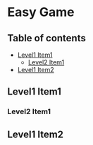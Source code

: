 # Easy Game

## Table of contents
  * [Level1 Item1](#level1-item1)
    * [Level2 Item1](#level2-item1)
  * [Level1 Item2](#level1-item2)

## Level1 Item1

### Level2 Item1

## Level1 Item2